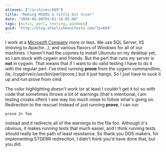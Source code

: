 ```yaml
---
aliases: ["/archives/669"]
title: "Making MSDOS a little bit nicer"
date: "2009-05-08T01:01:10-05:00"
tags: [mitsi, perl, testing, windows]
guid: "http://blog.afoolishmanifesto.com/?p=669"
---
```

I work at a [Microsoft Company](http://www.mitsi.com/) more or less. We use SQL Server, IIS (moving to Apache...), and various flavors of Windows for all of our machines. I haven't had the cojones to install Ubunutu on my desktop yet, so I am stuck with cygwin and friends. But the perl that runs my server is **not** in cygwin. That means that if I want to do valid testing I have to do it with the regular perl. I've tried running **prove** from the cygwin commandline, (ie, /cygdrive/c/usr/bin/perl/prove,) but it just hangs. So I just have to suck it up and run prove from cmd.

The color highlighting doesn't work (or at least I couldn't get it to) so with code that sometimes throws a lot of warnings (that's intentional, I am testing croaks often) I see way too much noise to follow what's going on. Redirection to the rescue! Instead of just running **prove**, I can run

    prove 2> foo

instead and it redirects all of the warnings to the file foo. Although it's obvious, it makes running tests that much easier, and I think running tests should really be the path of least resistance. So thank you DOS makers, for implementing STDERR redirection, I didn't think you'd have done that, but you did.
